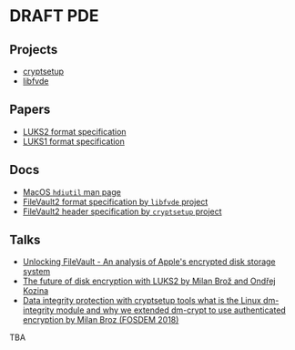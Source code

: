 # DRAFT PDE


## Projects

- [cryptsetup](https://gitlab.com/cryptsetup/cryptsetup)
- [libfvde](https://github.com/libyal/libfvde)


## Papers

- [LUKS2 format specification](https://gitlab.com/cryptsetup/LUKS2-docs/-/raw/main/luks2_doc_wip.pdf)
- [LUKS1 format specification](https://www.kernel.org/pub/linux/utils/cryptsetup/LUKS_docs/on-disk-format.pdf)


## Docs

- [MacOS `hdiutil` man page](https://ss64.com/mac/hdiutil.html)
- [FileVault2 format specification by `libfvde` project](https://github.com/libyal/libfvde/blob/main/documentation/FileVault%20Drive%20Encryption%20(FVDE).asciidoc)
- [FileVault2 header specification by `cryptsetup` project](https://gitlab.com/cryptsetup/cryptsetup/-/blob/main/lib/fvault2/fvault2.c?ref_type=heads#L56)


## Talks

- [Unlocking FileVault - An analysis of Apple's encrypted disk storage system](https://www.youtube.com/watch?v=doGzuOYCNJE)
- [The future of disk encryption with LUKS2 by Milan Brož and Ondřej Kozina](https://www.youtube.com/watch?v=XmFUb6qP9M0)
- [Data integrity protection with cryptsetup tools what is the Linux dm-integrity module and why we extended dm-crypt to use authenticated encryption by Milan Broz (FOSDEM 2018)](https://www.youtube.com/watch?v=cJuX-9Enubo)




TBA

